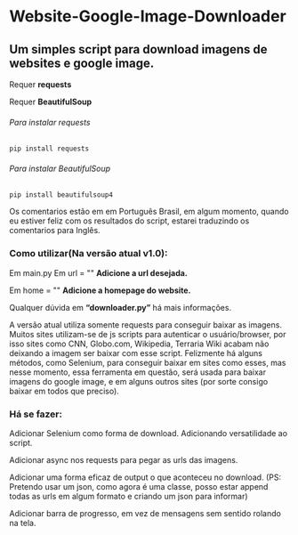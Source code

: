 # Website-Google-Image-Downloader
## Um simples script para download imagens de websites e google image.

Requer **requests**

Requer **BeautifulSoup**

###### Para instalar requests
```
pip install requests
```

###### Para instalar BeautifulSoup
```
pip install beautifulsoup4
```

Os comentarios estão em em Português Brasil, em algum momento, quando eu estiver feliz com os resultados do script, estarei traduzindo os comentarios para Inglês.

### Como utilizar(Na versão atual v1.0):

Em main.py
Em url = "" 
**Adicione a url desejada.**

Em home = ""
**Adicione a homepage do website.**

Qualquer dúvida em **“downloader.py”** há mais informações.

A versão atual utiliza somente requests para conseguir baixar as imagens. Muitos sites utilizam-se de js scripts para autenticar o usuário/browser, por isso sites como CNN, Globo.com, Wikipedia, Terraria Wiki acabam não deixando a imagem ser baixar com esse script.
Felizmente há alguns métodos, como Selenium, para conseguir baixar em sites como esses, mas nesse momento, essa ferramenta em questão, será usada para baixar imagens do google image, e em alguns outros sites (por sorte consigo baixar em todos que preciso).

### Há se fazer:
Adicionar Selenium como forma de download. Adicionando versatilidade ao script.

Adicionar async nos requests para pegar as urls das imagens.

Adicionar uma forma eficaz de output o que aconteceu no download.
(PS: Pretendo usar um json, como agora é uma classe, posso estar append todas as urls em algum formato e criando um json para informar)

Adicionar barra de progresso, em vez de mensagens sem sentido rolando na tela.
